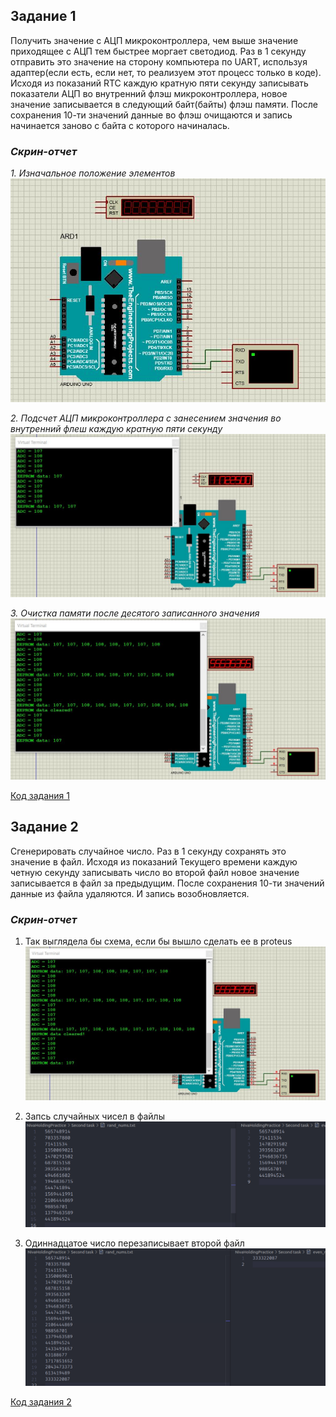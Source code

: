## Задание 1
Получить значение с АЦП микроконтроллера, чем выше значение приходящее с АЦП тем быстрее моргает светодиод. Раз в 1 секунду отправить это значение на сторону компьютера по UART, используя адаптер(если есть, если нет, то реализуем этот процесс только в коде). Исходя из показаний RTC каждую кратную пяти секунду записывать показатели АЦП во внутренний флэш микроконтроллера, новое значение записывается в следующий байт(байты) флэш памяти. После сохранения 10-ти значений данные во флэш очищаются и запись начинается заново с байта с которого начиналась.

### *Скрин-отчет*
*1. Изначальное положение элементов*
![](images/setup.JPG "setup")

*2. Подсчет АЦП микроконтроллера с занесением значения во внутренний флеш каждую кратную пяти секунду*
![](images/adc_printing_flash_writing.JPG "Вроде по УАПП выводится")

*3. Очистка памяти после десятого записанного значения*
![](images/flash_clearing.JPG "EVERYTHING WORKING FINE")

[Код задания 1](/NivaHoldingPractice/First%20task/ADCCount.ino)

## Задание 2
Сгенерировать случайное число. Раз в 1 секунду сохранять это значение в файл. Исходя из показаний Текущего времени каждую четную секунду записывать число во второй файл новое значение записывается в файл за предыдущим. После сохранения 10-ти значений данные из файла удаляются. И запись возобновляется.

### *Скрин-отчет*
1. Так выглядела бы схема, если бы вышло сделать ее в proteus
![](images/flash_clearing.JPG "EVERYTHING WORKING FINE")

2. Запсь случайных чисел в файлы 
![](images/rand_in_files.png "Запись в два файла")

3. Одиннадцатое число перезаписывает второй файл
![](images/tenth_replace.png "Макс 10 чисел")

[Код задания 2](/NivaHoldingPractice/Second%20task/task.c)